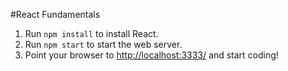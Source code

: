 #React Fundamentals

1. Run `npm install` to install React.
2. Run `npm start` to start the web server.
3. Point your browser to [http://localhost:3333/](http://localhost:3333/) and start coding!